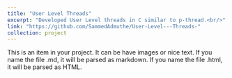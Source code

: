 ```yaml
---
title: "User Level Threads"
excerpt: "Developed User Level threads in C similar to p-thread.<br/>"
link: "https://github.com/SammedAdmuthe/User-Level---Threads-"
collection: project
---
```

<!-- <head>
    <title><a>Farmer Vendor Bidding Application></a></title>
</head>
<body>
    An android application and bidding platform that allows for efficient farmer-vendor interaction. Wrote efficient
database queries - (SQLite). Developed the entire backend logic. Integrated Google maps API to calculate the delivery
cost based on farmers location.<br/>
</body> -->

This is an item in your project. It can be have images or nice text. If you name the file .md, it will be parsed as markdown. If you name the file .html, it will be parsed as HTML. 
